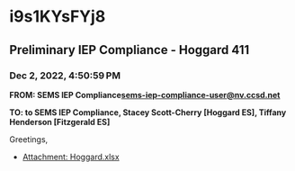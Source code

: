 # i9s1KYsFYj8
## Preliminary IEP Compliance - Hoggard 411
### Dec 2, 2022, 4:50:59 PM
**FROM: SEMS IEP Compliance<sems-iep-compliance-user@nv.ccsd.net>**

**TO: to SEMS IEP Compliance, Stacey Scott-Cherry [Hoggard ES], Tiffany Henderson [Fitzgerald ES]**


Greetings, 





* [Attachment: Hoggard.xlsx](i9s1KYsFYj8-attachment-1.xlsx)

